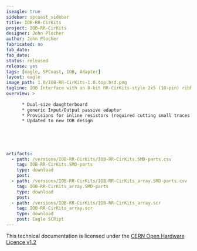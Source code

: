 ```yaml
---
iseagle: true
sidebar: spcoast_sidebar
title: IOB-RR-CirKits
project: IOB-RR-CirKits
designer: John Plocher
author: John Plocher
fabricated: no
fab_date: 
fab_date: 
status: released
release: yes
tags: [eagle, SPCoast, IOB, Adapter]
layout: eagle
image_path: 1.0/IOB-RR-CirKits-1.0.top.brd.png
tagline: IOB Interface with an 8-bit RR-CirKits-style 2x5 (10-pin) ribbon cable connector
overview: >
    
      * Dual-size daughterboard
      * generic Input/Output passive adapter
      * Provisions for inline resistors (required cutting small traces to enable)
      * Updated to new IOB design
    
    
    
    
    
artifacts:
  - path: /versions/IOB-RR-CirKits/IOB-RR-CirKits.SMD-parts.csv
    tag: IOB-RR-CirKits.SMD-parts
    type: download
    post: 
  - path: /versions/IOB-RR-CirKits/IOB-RR-CirKits_array.SMD-parts.csv
    tag: IOB-RR-CirKits_array.SMD-parts
    type: download
    post: 
  - path: /versions/IOB-RR-CirKits/IOB-RR-CirKits_array.scr
    tag: IOB-RR-CirKits_array.scr
    type: download
    post: Eagle SCRipt
---
```



This technical documentation is licensed under the [CERN Open Hardware Licence v1.2](http://www.ohwr.org/attachments/2388/cern_ohl_v_1_2.txt)
